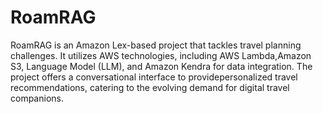 # RoamRAG
RoamRAG is an Amazon Lex-based project that tackles travel planning challenges. It utilizes AWS technologies, including AWS Lambda,Amazon S3, Language Model (LLM), and Amazon Kendra for data integration. The project offers a conversational interface to providepersonalized travel recommendations, catering to the evolving demand for digital travel companions.

